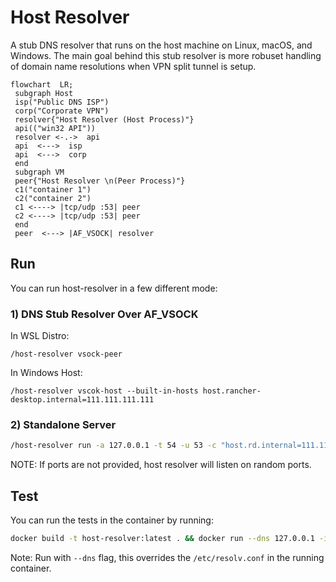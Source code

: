 # Host Resolver
A stub DNS resolver that runs on the host machine on Linux, macOS, and Windows. The main goal behind this stub resolver is more robuset handling of domain name resolutions when VPN split tunnel is setup.

```mermaid
flowchart  LR;
 subgraph Host
 isp("Public DNS ISP")
 corp("Corporate VPN")
 resolver{"Host Resolver (Host Process)"}
 api(("win32 API"))
 resolver <-.->  api
 api  <--->  isp
 api  <--->  corp
 end
 subgraph VM
 peer{"Host Resolver \n(Peer Process)"}
 c1("container 1")
 c2("container 2")
 c1 <----> |tcp/udp :53| peer
 c2 <----> |tcp/udp :53| peer
 end
 peer  <---> |AF_VSOCK| resolver
```


## Run

You can run host-resolver in a few different mode:

### 1) DNS Stub Resolver Over AF_VSOCK

In WSL Distro:
```
/host-resolver vsock-peer
```
In Windows Host:
```
/host-resolver vscok-host --built-in-hosts host.rancher-desktop.internal=111.111.111.111
```
### 2) Standalone Server
```bash
/host-resolver run -a 127.0.0.1 -t 54 -u 53 -c "host.rd.internal=111.111.111.111,host2.rd.internal=222.222.222.222"
```
NOTE: If ports are not provided, host resolver will listen on random ports.

## Test

You can run the tests in the container by running:
```bash
docker build -t host-resolver:latest . && docker run --dns 127.0.0.1 -it host-resolver:latest
```
Note: Run with `--dns` flag, this overrides the `/etc/resolv.conf` in the running container.

